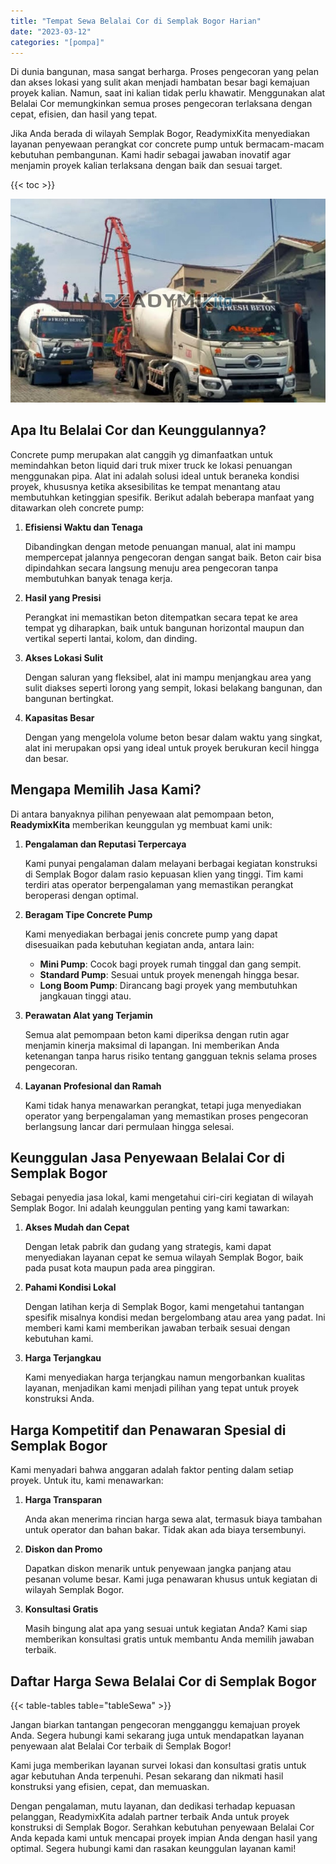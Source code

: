 ```yaml
---
title: "Tempat Sewa Belalai Cor di Semplak Bogor Harian"
date: "2023-03-12"
categories: "[pompa]"
---
```


Di dunia bangunan, masa sangat berharga. Proses pengecoran yang pelan dan akses lokasi yang sulit akan menjadi hambatan besar bagi kemajuan proyek kalian. Namun, saat ini kalian tidak perlu khawatir. Menggunakan alat Belalai Cor memungkinkan semua proses pengecoran terlaksana dengan cepat, efisien, dan hasil yang tepat.

Jika Anda berada di wilayah Semplak Bogor, ReadymixKita menyediakan layanan penyewaan perangkat cor concrete pump untuk bermacam-macam kebutuhan pembangunan. Kami hadir sebagai jawaban inovatif agar menjamin proyek kalian terlaksana dengan baik dan sesuai target.

{{< toc >}}

![Tempat Sewa Belalai Cor di Semplak Bogor Harian](/images/pompa/sewa-pompa-20.jpg)

## Apa Itu Belalai Cor dan Keunggulannya?

Concrete pump merupakan alat canggih yg dimanfaatkan untuk memindahkan beton liquid dari truk mixer truck ke lokasi penuangan menggunakan pipa. Alat ini adalah solusi ideal untuk beraneka kondisi proyek, khususnya ketika aksesibilitas ke tempat menantang atau membutuhkan ketinggian spesifik. Berikut adalah beberapa manfaat yang ditawarkan oleh concrete pump:

1. **Efisiensi Waktu dan Tenaga**

   Dibandingkan dengan metode penuangan manual, alat ini mampu mempercepat jalannya pengecoran dengan sangat baik. Beton cair bisa dipindahkan secara langsung menuju area pengecoran tanpa membutuhkan banyak tenaga kerja.

2. **Hasil yang Presisi**

   Perangkat ini memastikan beton ditempatkan secara tepat ke area tempat yg diharapkan, baik untuk bangunan horizontal maupun dan vertikal seperti lantai, kolom, dan dinding.

3. **Akses Lokasi Sulit**

   Dengan saluran yang fleksibel, alat ini mampu menjangkau area yang sulit diakses seperti lorong yang sempit, lokasi belakang bangunan, dan bangunan bertingkat.

4. **Kapasitas Besar**

   Dengan yang mengelola volume beton besar dalam waktu yang singkat, alat ini merupakan opsi yang ideal untuk proyek berukuran kecil hingga dan besar.

## Mengapa Memilih Jasa Kami?

Di antara banyaknya pilihan penyewaan alat pemompaan beton, **ReadymixKita** memberikan keunggulan yg membuat kami unik:

1. **Pengalaman dan Reputasi Terpercaya**

   Kami punyai pengalaman dalam melayani berbagai kegiatan konstruksi di Semplak Bogor dalam rasio kepuasan klien yang tinggi. Tim kami terdiri atas operator berpengalaman yang memastikan perangkat beroperasi dengan optimal.

2. **Beragam Tipe Concrete Pump**

   Kami menyediakan berbagai jenis concrete pump yang dapat disesuaikan pada kebutuhan kegiatan anda, antara lain:
   - **Mini Pump**: Cocok bagi proyek rumah tinggal dan gang sempit.
   - **Standard Pump**: Sesuai untuk proyek menengah hingga besar.
   - **Long Boom Pump**: Dirancang bagi proyek yang membutuhkan jangkauan tinggi atau.

3. **Perawatan Alat yang Terjamin**

   Semua alat pemompaan beton kami diperiksa dengan rutin agar menjamin kinerja maksimal di lapangan. Ini memberikan Anda ketenangan tanpa harus risiko tentang gangguan teknis selama proses pengecoran.

4. **Layanan Profesional dan Ramah**

   Kami tidak hanya menawarkan perangkat, tetapi juga menyediakan operator yang berpengalaman yang memastikan proses pengecoran berlangsung lancar dari permulaan hingga selesai.

## Keunggulan Jasa Penyewaan Belalai Cor di Semplak Bogor

Sebagai penyedia jasa lokal, kami mengetahui ciri-ciri kegiatan di wilayah Semplak Bogor. Ini adalah keunggulan penting yang kami tawarkan:

1. **Akses Mudah dan Cepat**

   Dengan letak pabrik dan gudang yang strategis, kami dapat menyediakan layanan cepat ke semua wilayah Semplak Bogor, baik pada pusat kota maupun pada area pinggiran.

2. **Pahami Kondisi Lokal**

   Dengan latihan kerja di Semplak Bogor, kami mengetahui tantangan spesifik misalnya kondisi medan bergelombang atau area yang padat. Ini memberi kami kami memberikan jawaban terbaik sesuai dengan kebutuhan kami.

3. **Harga Terjangkau**

   Kami menyediakan harga terjangkau namun mengorbankan kualitas layanan, menjadikan kami menjadi pilihan yang tepat untuk proyek konstruksi Anda.

## Harga Kompetitif dan Penawaran Spesial di Semplak Bogor

Kami menyadari bahwa anggaran adalah faktor penting dalam setiap proyek. Untuk itu, kami menawarkan:

1. **Harga Transparan**

   Anda akan menerima rincian harga sewa alat, termasuk biaya tambahan untuk operator dan bahan bakar. Tidak akan ada biaya tersembunyi.

2. **Diskon dan Promo**

   Dapatkan diskon menarik untuk penyewaan jangka panjang atau pesanan volume besar. Kami juga penawaran khusus untuk kegiatan di wilayah Semplak Bogor.

3. **Konsultasi Gratis**

   Masih bingung alat apa yang sesuai untuk kegiatan Anda? Kami siap memberikan konsultasi gratis untuk membantu Anda memilih jawaban terbaik.

## Daftar Harga Sewa Belalai Cor di Semplak Bogor

{{< table-tables table="tableSewa" >}}

Jangan biarkan tantangan pengecoran mengganggu kemajuan proyek Anda. Segera hubungi kami sekarang juga untuk mendapatkan layanan penyewaan alat Belalai Cor terbaik di Semplak Bogor!

Kami juga memberikan layanan survei lokasi dan konsultasi gratis untuk agar kebutuhan Anda terpenuhi. Pesan sekarang dan nikmati hasil konstruksi yang efisien, cepat, dan memuaskan.

Dengan pengalaman, mutu layanan, dan dedikasi terhadap kepuasan pelanggan, ReadymixKita adalah partner terbaik Anda untuk proyek konstruksi di Semplak Bogor. Serahkan kebutuhan penyewaan Belalai Cor Anda kepada kami untuk mencapai proyek impian Anda dengan hasil yang optimal. Segera hubungi kami dan rasakan keunggulan layanan kami!